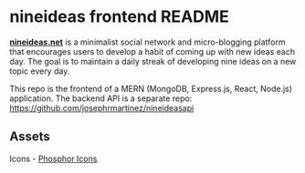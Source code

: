 # nineideas frontend README

[**nineideas.net**](https://nineideas.net/) is a minimalist social network and micro-blogging platform that encourages users to develop a habit of coming up with new ideas each day. The goal is to maintain a daily streak of developing nine ideas on a new topic every day.

This repo is the frontend of a MERN (MongoDB, Express.js, React, Node.js) application. The backend API is a separate repo: https://github.com/josephrmartinez/nineideasapi

## Assets

Icons - [Phosphor Icons](https://github.com/phosphor-icons)
